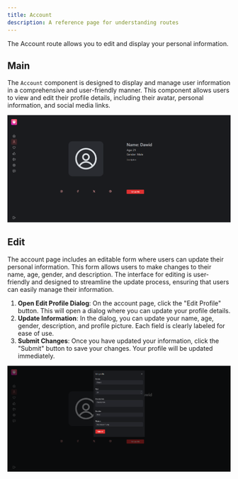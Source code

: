 ```yaml
---
title: Account
description: A reference page for understanding routes
---
```


The Account route allows you to edit and display your personal information.

## Main

The `Account` component is designed to display and manage user information in a comprehensive and user-friendly manner. This component allows users to view and edit their profile details, including their avatar, personal information, and social media links.

![Alt text](../../../assets/account/account.png)

## Edit

The account page includes an editable form where users can update their personal information. This form allows users to make changes to their name, age, gender, and description. The interface for editing is user-friendly and designed to streamline the update process, ensuring that users can easily manage their information.

1. **Open Edit Profile Dialog**: On the account page, click the "Edit Profile" button. This will open a dialog where you can update your profile details.
2. **Update Information**: In the dialog, you can update your name, age, gender, description, and profile picture. Each field is clearly labeled for ease of use.
3. **Submit Changes**: Once you have updated your information, click the "Submit" button to save your changes. Your profile will be updated immediately.

![Alt text](../../../assets/account/edit.png)
